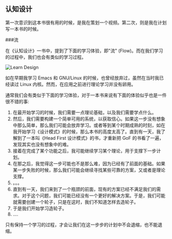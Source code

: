 认知设计
---

第一次意识到这本书很有用的时候，是我在策划一个视频。第二次，则是我在计划写一本书的时候。

###流

在《认知设计》一书中，提到了下面的学习体验，即"流" (Flow)。而在我们学习的过程中，我们也会有类似的学习过程。

![Learn Design](assets/article/chapter5/learn-design.png)

如在早期我学习 Emacs 和 GNU/Linux 的时候，也曾经放弃过，虽然在当时我已经读过 Linux 内核。然而，在应用之前进行理论学习并没有卵用。

通常我们会有类似于下面的学习体验，对于一本书来说有下面的体验似乎也是一件很不错的事:

1. 在最开始学习的时候，我们需要一点理论基础，以及我们需要学点什么。
2. 然后，我们需要构建一个简单可用的系统，以获取信心。如果这一步没有想象中那么简单，那么我们可能会放弃学习。或者等到某个时期成熟的时刻，如在我开始学习《设计模式》的时候，那么本书的高度太高了。直到有一天，我了解到了一本叫《Head First 设计模式》的书，才重新把 GoF 的书看了一遍，发现其实也没有想象中的难。
3. 接着在完成了某个功能之后，我可能继续学习某个理论，用于支撑下一步计划。
4. 在那之后，我觉得这一步可能也不是那么难，因为已经有了前面的基础。如果某一步失败的时候，那么我们可能会继续寻找某些可靠的方案，又或者是理论支撑。
5. 。。。
6. 直到有一天，我们来到了一个瓶颈的前面，现有的方案已经不满足我们的需求。对于这个问题，我们可能已经没有一个更好的解决方案。于是，我们可能就需要创建一个轮子，只是在这时，我们不知道怎样去造轮子。
7. 于是我们开始学习造轮子。
8. ....

只有保持一个学习的过程，才会让我们在这一步步的计划中不会退缩，也不能退缩。